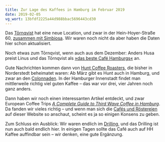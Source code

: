 ```yaml
---
title: Zur Lage des Kaffees in Hamburg im Februar 2019
date: 2019-02-05
vg_wort: 13bfdf2225a44d988bbac5696443cd30
---
```


Das [Tōrnqvist](/cafes/tornqvist/) hat eine neue Location, und zwar in der Hein-Hoyer-Straße 60, [zusammen mit Simbiosa](https://www.facebook.com/events/2167976613264468/). Wir waren noch nicht da aber haben die Daten hier schon aktualisiert.

Noch etwas zum Tōrnqvist, wenn auch aus dem Dezember: Anders Husa preist Linus und das Tōrnqvist als [»das beste Café Hamburgs«](https://andershusa.com/tornqvist-the-best-coffee-shop-in-hamburg-its-a-fruit-barista-geek-linus-koster) an.

Gute Nachrichten kommen dann von [Hunt Coffee Roasters](/cafes/hunt-coffee-roasters/), die bisher in Norderstedt beheimatet waren: Ab März gibt es Hunt auch in Hamburg, und zwar an den [Colonnaden](https://www.hamburg.de/colonnaden/). In der Hamburger Innenstadt findet man mittlerweile richtig viel guten Kaffee – das war vor drei, vier Jahren noch ganz anders.

Dann haben wir noch einen interessanten Artikel entdeckt, und zwar European Coffee Trips [_A Complete Guide to Third Wave Coffee in Hamburg_](https://europeancoffeetrip.com/a-complete-guide-to-third-wave-coffee-in-hamburg/). Da fanden wir vieles richtig – und wenn man sich die [Cafés und Röstereien](/cafes/) auf dieser Website so anschaut, scheint es ja so einigen Konsens zu geben.

Zum Schluss ein Ausblick: Wir waren endlich im [Drilling](https://www.facebook.com/drillinghamburg), und das Drilling ist nun auch bald endlich hier. In einigen Tagen sollte das Café auch auf HH Kaffee auffindbar sein – wir denken, eine gute Ergänzung.